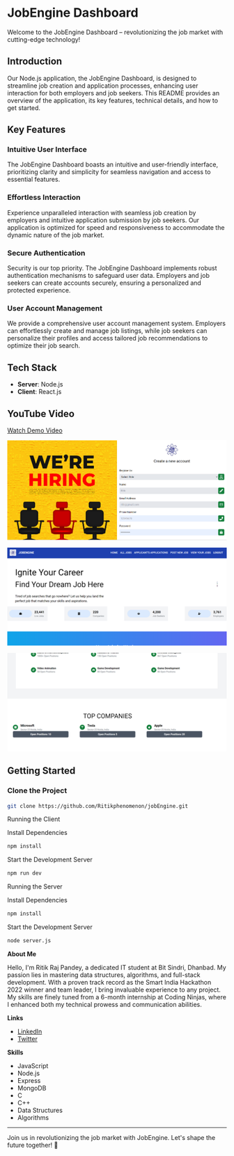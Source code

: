 # JobEngine Dashboard

Welcome to the JobEngine Dashboard – revolutionizing the job market with cutting-edge technology!

## Introduction

Our Node.js application, the JobEngine Dashboard, is designed to streamline job creation and application processes, enhancing user interaction for both employers and job seekers. This README provides an overview of the application, its key features, technical details, and how to get started.

## Key Features

### Intuitive User Interface

The JobEngine Dashboard boasts an intuitive and user-friendly interface, prioritizing clarity and simplicity for seamless navigation and access to essential features.

### Effortless Interaction

Experience unparalleled interaction with seamless job creation by employers and intuitive application submission by job seekers. Our application is optimized for speed and responsiveness to accommodate the dynamic nature of the job market.

### Secure Authentication

Security is our top priority. The JobEngine Dashboard implements robust authentication mechanisms to safeguard user data. Employers and job seekers can create accounts securely, ensuring a personalized and protected experience.

### User Account Management

We provide a comprehensive user account management system. Employers can effortlessly create and manage job listings, while job seekers can personalize their profiles and access tailored job recommendations to optimize their job search.

## Tech Stack

- **Server**: Node.js
- **Client**: React.js

## YouTube Video

[Watch Demo Video](https://www.youtube.com/watch?v=US50a6CN7C8)

![Image Name](images/images1.png)

![Image Name](images/images3.png)


![Image Name](images/images6.png)


## Getting Started

### Clone the Project

```bash
git clone https://github.com/Ritikphenomenon/jobEngine.git
```

Running the Client

Install Dependencies

```bash
npm install
```

Start the Development Server

```bash
npm run dev
```

Running the Server

Install Dependencies

```bash
npm install
```

Start the Development Server

```bash
node server.js
```

**About Me**

Hello, I'm Ritik Raj Pandey, a dedicated IT student at Bit Sindri, Dhanbad. My passion lies in mastering data structures, algorithms, and full-stack development. With a proven track record as the Smart India Hackathon 2022 winner and team leader, I bring invaluable experience to any project. My skills are finely tuned from a 6-month internship at Coding Ninjas, where I enhanced both my technical prowess and communication abilities.

**Links**
- [LinkedIn](https://www.linkedin.com/in/ritik-raj-pandey)
- [Twitter](https://twitter.com/ritikrajpandey)

**Skills**
- JavaScript
- Node.js
- Express
- MongoDB
- C
- C++
- Data Structures
- Algorithms

---

Join us in revolutionizing the job market with JobEngine. Let's shape the future together! 🚀